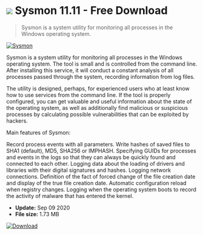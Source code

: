 # ![](https://cdn.softexe.net/static/icon/win.gif) Sysmon 11.11 - Free Download

> Sysmon is a system utility for monitoring all processes in the Windows operating system.

[![Sysmon](https://gallery.dpcdn.pl/imgc/Tools/74160/g_-_420x350_1.5_-_x20170220152021_0.png)](https://softexe.net/win/system/monitoring/sysmon:fgdh.html)

Sysmon is a system utility for monitoring all processes in the Windows operating system. The tool is small and is controlled from the command line. After installing this service, it will conduct a constant analysis of all processes passed through the system, recording information from log files.

The utility is designed, perhaps, for experienced users who at least know how to use services from the command line. If the tool is properly configured, you can get valuable and useful information about the state of the operating system, as well as additionally find malicious or suspicious processes by calculating possible vulnerabilities that can be exploited by hackers.

Main features of Sysmon:


Record process events with all parameters.
Write hashes of saved files to SHA1 (default), MD5, SHA256 or IMPHASH.
Specifying GUIDs for processes and events in the logs so that they can always be quickly found and connected to each other.
Logging data about the loading of drivers and libraries with their digital signatures and hashes.
Logging network connections.
Definition of the fact of forced change of the file creation date and display of the true file creation date.
Automatic configuration reload when registry changes.
Logging when the operating system boots to record the activity of malware that has entered the kernel.


- **Update:** Sep 09 2020
- **File size:** 1.73 MB

[![Download](https://cdn.softexe.net/static/img/download.png)](https://softexe.net/win/system/monitoring/sysmon:fgdh.html)

